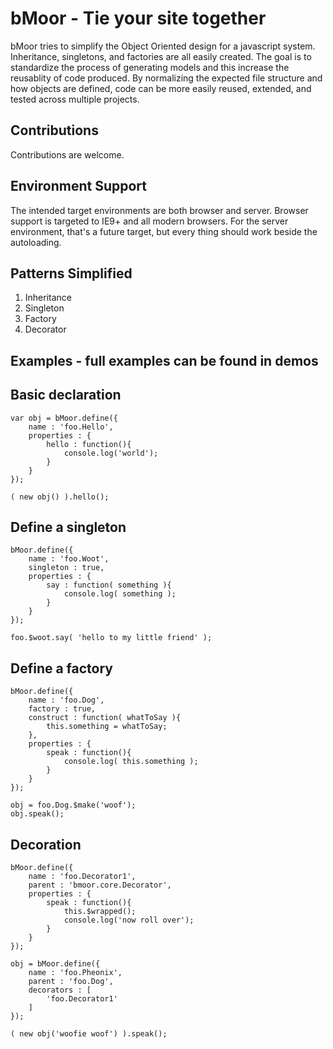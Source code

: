 bMoor - Tie your site together
==================================================

bMoor tries to simplify the Object Oriented design for a javascript system.  Inheritance, singletons, and factories are all easily created.  The goal is to standardize the process of generating models and this increase the reusablity of code produced.  By normalizing the expected file structure and how objects are defined, code can be more easily reused, extended, and tested across multiple projects.

Contributions
--------------------------------------------------

Contributions are welcome.

Environment Support
--------------------------------------------------

The intended target environments are both browser and server.  Browser support is targeted to IE9+ and all modern browsers.  For the server environment, that's a future target, but every thing should work beside the autoloading.

Patterns Simplified
--------------------------------------------------

1. Inheritance
2. Singleton
3. Factory
4. Decorator

Examples - full examples can be found in demos
--------------------------------------------------

## Basic declaration	
	var obj = bMoor.define({
		name : 'foo.Hello',
		properties : {
			hello : function(){ 
				console.log('world'); 
			}
		}
	});

	( new obj() ).hello();

## Define a singleton
	bMoor.define({
		name : 'foo.Woot',
		singleton : true,
		properties : {
			say : function( something ){ 
				console.log( something ); 
			}
		}
	});

	foo.$woot.say( 'hello to my little friend' );

## Define a factory
	bMoor.define({
		name : 'foo.Dog',
		factory : true,
		construct : function( whatToSay ){
			this.something = whatToSay;
		},
		properties : {
			speak : function(){ 
				console.log( this.something ); 
			}
		}
	});

	obj = foo.Dog.$make('woof');
	obj.speak();

## Decoration
	bMoor.define({
		name : 'foo.Decorator1',
		parent : 'bmoor.core.Decorator',
		properties : {
			speak : function(){
				this.$wrapped();
				console.log('now roll over');
			}
		} 
	});

	obj = bMoor.define({
		name : 'foo.Pheonix',
		parent : 'foo.Dog',
		decorators : [
			'foo.Decorator1'
		]
	});

	( new obj('woofie woof') ).speak();